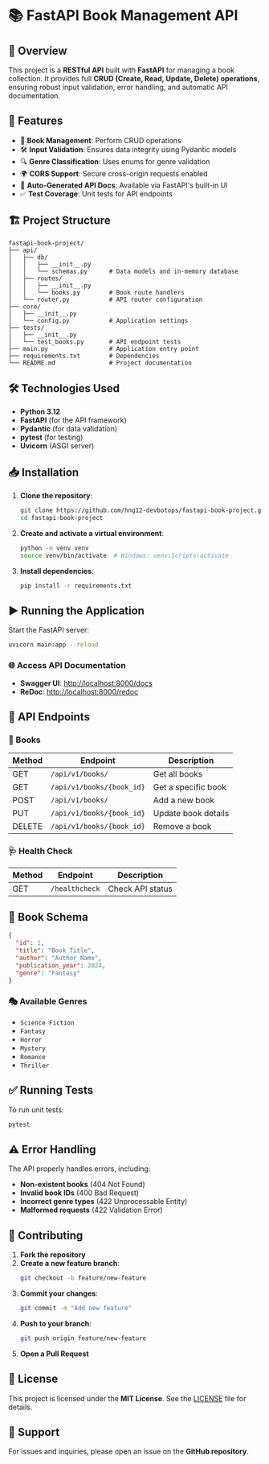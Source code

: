 # 📚 FastAPI Book Management API

## 📝 Overview
This project is a **RESTful API** built with **FastAPI** for managing a book collection. It provides full **CRUD (Create, Read, Update, Delete) operations**, ensuring robust input validation, error handling, and automatic API documentation.

## 🚀 Features
- 📖 **Book Management**: Perform CRUD operations
- 🛠 **Input Validation**: Ensures data integrity using Pydantic models
- 🔍 **Genre Classification**: Uses enums for genre validation
- 🌍 **CORS Support**: Secure cross-origin requests enabled
- 📑 **Auto-Generated API Docs**: Available via FastAPI's built-in UI
- ✅ **Test Coverage**: Unit tests for API endpoints

## 🏗 Project Structure
```
fastapi-book-project/
├── api/
│   ├── db/
│   │   ├── __init__.py
│   │   └── schemas.py      # Data models and in-memory database
│   ├── routes/
│   │   ├── __init__.py
│   │   └── books.py        # Book route handlers
│   └── router.py           # API router configuration
├── core/
│   ├── __init__.py
│   └── config.py           # Application settings
├── tests/
│   ├── __init__.py
│   └── test_books.py       # API endpoint tests
├── main.py                 # Application entry point
├── requirements.txt        # Dependencies
└── README.md               # Project documentation
```

## 🛠 Technologies Used
- **Python 3.12**
- **FastAPI** (for the API framework)
- **Pydantic** (for data validation)
- **pytest** (for testing)
- **Uvicorn** (ASGI server)

## 📥 Installation
1. **Clone the repository**:
   ```bash
   git clone https://github.com/hng12-devbotops/fastapi-book-project.git
   cd fastapi-book-project
   ```
2. **Create and activate a virtual environment**:
   ```bash
   python -m venv venv
   source venv/bin/activate  # Windows: venv\Scripts\activate
   ```
3. **Install dependencies**:
   ```bash
   pip install -r requirements.txt
   ```

## ▶ Running the Application
Start the FastAPI server:
```bash
uvicorn main:app --reload
```

### 🌐 Access API Documentation
- **Swagger UI**: [http://localhost:8000/docs](http://localhost:8000/docs)
- **ReDoc**: [http://localhost:8000/redoc](http://localhost:8000/redoc)

## 🔗 API Endpoints

### 📘 Books
| Method | Endpoint                  | Description           |
|--------|---------------------------|-----------------------|
| GET    | `/api/v1/books/`          | Get all books        |
| GET    | `/api/v1/books/{book_id}` | Get a specific book  |
| POST   | `/api/v1/books/`          | Add a new book       |
| PUT    | `/api/v1/books/{book_id}` | Update book details  |
| DELETE | `/api/v1/books/{book_id}` | Remove a book        |

### 🩺 Health Check
| Method | Endpoint         | Description          |
|--------|-----------------|----------------------|
| GET    | `/healthcheck`  | Check API status    |

## 📑 Book Schema
```json
{
  "id": 1,
  "title": "Book Title",
  "author": "Author Name",
  "publication_year": 2024,
  "genre": "Fantasy"
}
```

### 🎭 Available Genres
- `Science Fiction`
- `Fantasy`
- `Horror`
- `Mystery`
- `Romance`
- `Thriller`

## ✅ Running Tests
To run unit tests:
```bash
pytest
```

## ⚠️ Error Handling
The API properly handles errors, including:
- **Non-existent books** (404 Not Found)
- **Invalid book IDs** (400 Bad Request)
- **Incorrect genre types** (422 Unprocessable Entity)
- **Malformed requests** (422 Validation Error)

## 🤝 Contributing
1. **Fork the repository**
2. **Create a new feature branch**:
   ```bash
   git checkout -b feature/new-feature
   ```
3. **Commit your changes**:
   ```bash
   git commit -m "Add new feature"
   ```
4. **Push to your branch**:
   ```bash
   git push origin feature/new-feature
   ```
5. **Open a Pull Request**

## 📜 License
This project is licensed under the **MIT License**. See the [LICENSE](LICENSE) file for details.

## 📧 Support
For issues and inquiries, please open an issue on the **GitHub repository**.

